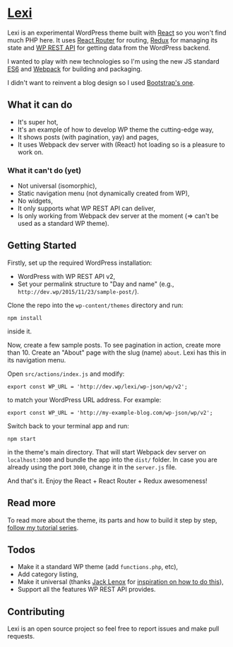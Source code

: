 # [Lexi](https://lamosty.com/2015/09/react-single-page-wordpress-rest-api-theme-tutorial/)

Lexi is an experimental WordPress theme built with [React](https://facebook.github.io/react/) so you won't find much PHP here. It uses [React Router](https://github.com/rackt/react-router) for routing, [Redux](https://github.com/rackt/redux) for managing its state and [WP REST API](https://github.com/WP-API/WP-API) for getting data from the WordPress backend.

I wanted to play with new technologies so I'm using the new JS standard [ES6](https://babeljs.io/docs/learn-es2015/) and [Webpack](http://webpack.github.io/) for building and packaging.

I didn't want to reinvent a blog design so I used [Bootstrap's one](http://v4-alpha.getbootstrap.com/examples/blog/).

## What it can do

- It's super hot,
- It's an example of how to develop WP theme the cutting-edge way,
- It shows posts (with pagination, yay) and pages,
- It uses Webpack dev server with (React) hot loading so is a pleasure to work on.

### What it can't do (yet)

- Not universal (isomorphic),
- Static navigation menu (not dynamically created from WP),
- No widgets,
- It only supports what WP REST API can deliver,
- Is only working from Webpack dev server at the moment (=> can't be used as a standard WP theme).

## Getting Started

Firstly, set up the required WordPress installation:

- WordPress with WP REST API v2,
- Set your permalink structure to "Day and name" (e.g., `http://dev.wp/2015/11/23/sample-post/`).

Clone the repo into the `wp-content/themes` directory and run:

```npm install```

inside it.

Now, create a few sample posts. To see pagination in action, create more than 10. Create an "About" page with the slug (name) `about`. Lexi has this in its navigation menu.

Open `src/actions/index.js` and modify:

```
export const WP_URL = 'http://dev.wp/lexi/wp-json/wp/v2';
```

to match your WordPress URL address. For example:

```
export const WP_URL = 'http://my-example-blog.com/wp-json/wp/v2';
```

Switch back to your terminal app and run:

```
npm start
```

in the theme's main directory. That will start Webpack dev server on `localhost:3000` and bundle the app into the `dist/` folder. In case you are already using the port `3000`, change it in the `server.js` file.

And that's it. Enjoy the React + React Router + Redux awesomeness!

## Read more

To read more about the theme, its parts and how to build it step by step, [follow my tutorial series](https://lamosty.com/2015/09/react-single-page-wordpress-rest-api-theme-tutorial/).

## Todos

- Make it a standard WP theme (add `functions.php`, etc),
- Add category listing,
- Make it universal (thanks [Jack Lenox](https://github.com/jacklenox) for [inspiration on how to do this](https://github.com/Automattic/Picard/pull/39)),
- Support all the features WP REST API provides.

## Contributing

Lexi is an open source project so feel free to report issues and make pull requests.

